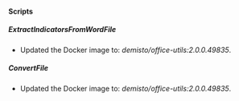 
#### Scripts

##### ExtractIndicatorsFromWordFile

- Updated the Docker image to: *demisto/office-utils:2.0.0.49835*.

##### ConvertFile
- Updated the Docker image to: *demisto/office-utils:2.0.0.49835*.
